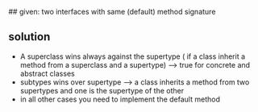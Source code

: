 ## given: two interfaces with same (default) method signature

## solution

- A superclass wins always against the supertype ( if a class inherit a method from a superclass and a supertype)  --> true for concrete and abstract classes
- subtypes wins over supertype --> a class inherits a method from two supertypes and one is the supertype of the other
- in all other cases you need to implement the default method